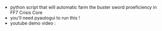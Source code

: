 - python script that will automatic farm the buster sword proeficiency in FF7 Crisis Core
- you'll need pyautogui to run this !
- youtube demo video : 
